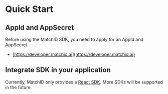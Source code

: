 # Quick Start

## AppId and AppSecret

Before using the MatchID SDK, you need to apply for an AppId and AppSecret.

- [https://developer.matchid.ai](https://developer.matchid.ai)

## Integrate SDK in your application

Currently, MatchID only provides a [React SDK](../react/). More SDKs will be supported in the future.